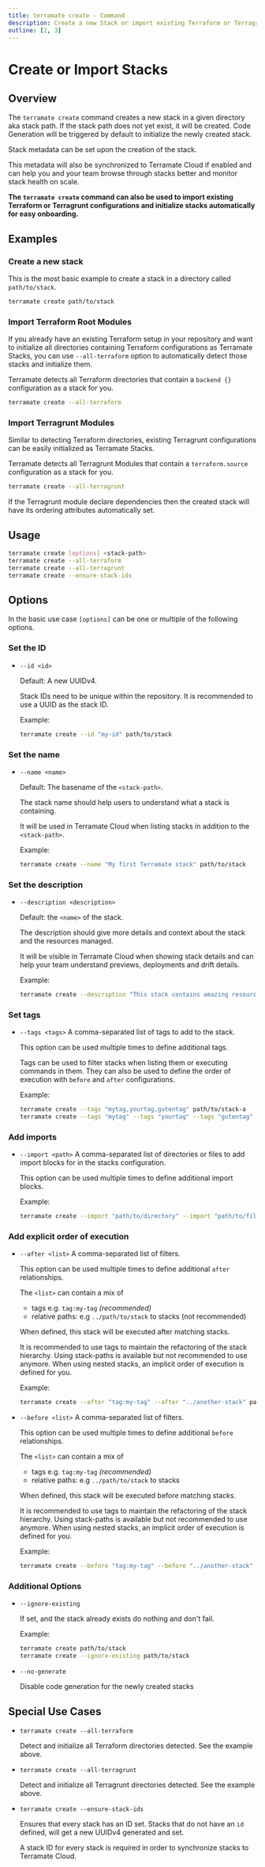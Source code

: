 ```yaml
---
title: terramate create - Command
description: Create a new Stack or import existing Terraform or Terragrunt configurations by using the `terramate create` command.
outline: [2, 3]
---
```


# Create or Import Stacks

## Overview

The `terramate create` command creates a new stack in a given directory aka stack path.
If the stack path does not yet exist, it will be created.
Code Generation will be triggered by default to initialize the newly created stack.

Stack metadata can be set upon the creation of the stack.

This metadata will also be synchronized to Terramate Cloud if enabled and can help you and your team browse through stacks better and monitor stack health on scale.

**The `terramate create` command can also be used to import existing Terraform or Terragrunt configurations and initialize stacks automatically for easy onboarding.**

## Examples

### Create a new stack

This is the most basic example to create a stack in a directory called `path/to/stack`.

```bash
terramate create path/to/stack
```

### Import Terraform Root Modules

If you already have an existing Terraform setup in your repository and want to initialize all directories containing Terraform configurations as Terramate Stacks, you can use `--all-terraform` option to automatically detect those stacks and initialize them.

Terramate detects all Terraform directories that contain a `backend {}` configuration as a stack for you.

```bash
terramate create --all-terraform
```

### Import Terragrunt Modules

Similar to detecting Terraform directories, existing Terragrunt configurations can be easily initialized as Terramate Stacks.

Terramate detects all Terragrunt Modules that contain a `terraform.source` configuration as a stack for you.

```bash
terramate create --all-terragrunt
```

If the Terragrunt module declare dependencies then the created stack will have its ordering
attributes automatically set.

## Usage

```bash
terramate create [options] <stack-path>
terramate create --all-terraform
terramate create --all-terragrunt
terramate create --ensure-stack-ids
```

## Options

In the basic use case `[options]` can be one or multiple of the following options.

### Set the ID

- `--id <id>`

  Default: A new UUIDv4.

  Stack IDs need to be unique within the repository.
  It is recommended to use a UUID as the stack ID.

  Example:

  ```bash
  terramate create --id "my-id" path/to/stack
  ```

### Set the name

- `--name <name>`

  Default: The basename of the `<stack-path>`.

  The stack name should help users to understand what a stack is containing.

  It will be used in Terramate Cloud when listing stacks in addition to the `<stack-path>`.

  Example:

  ```bash
  terramate create --name "My first Terramate stack" path/to/stack
  ```

### Set the description

- `--description <description>`

  Default: the `<name>` of the stack.

  The description should give more details and context about the stack and the resources managed.

  It will be visible in Terramate Cloud when showing stack details and can help your team understand previews, deployments and drift details.

  Example:

  ```bash
  terramate create --description "This stack contains amazing resources for my service" path/to/stack
  ```

### Set tags

- `--tags <tags>` A comma-separated list of tags to add to the stack.

  This option can be used multiple times to define additional tags.

  Tags can be used to filter stacks when listing them or executing commands in them.
  They can also be used to define the order of execution with `before` and `after` configurations.

  Example:

  ```bash
  terramate create --tags "mytag,yourtag,gutentag" path/to/stack-a
  terramate create --tags "mytag" --tags "yourtag" --tags "gutentag" path/to/stack-b
  ```

### Add imports

- `--import <path>` A comma-separated list of directories or files to add import blocks for in the stacks configuration.

  This option can be used multiple times to define additional import blocks.

  Example:

  ```bash
  terramate create --import "path/to/directory" --import "path/to/file" path/to/stack
  ```

### Add explicit order of execution

- `--after <list>` A comma-separated list of filters.

  This option can be used multiple times to define additional `after` relationships.

  The `<list>` can contain a mix of

  - tags e.g. `tag:my-tag` _(recommended)_
  - relative paths: e.g `../path/to/stack` to stacks (not recommended)

  When defined, this stack will be executed after matching stacks.

  It is recommended to use tags to maintain the refactoring of the stack hierarchy.
  Using stack-paths is available but not recommended to use anymore.
  When using nested stacks, an implicit order of execution is defined for you.

  Example:

  ```bash
  terramate create --after "tag:my-tag" --after "../another-stack" path/to/stack
  ```

- `--before <list>` A comma-separated list of filters.

  This option can be used multiple times to define additional `before` relationships.

  The `<list>` can contain a mix of

  - tags e.g. `tag:my-tag` _(recommended)_
  - relative paths: e.g `../path/to/stack` to stacks

  When defined, this stack will be executed before matching stacks.

  It is recommended to use tags to maintain the refactoring of the stack hierarchy.
  Using stack-paths is available but not recommended to use anymore.
  When using nested stacks, an implicit order of execution is defined for you.

  Example:

  ```bash
  terramate create --before "tag:my-tag" --before "../another-stack" path/to/stack
  ```

### Additional Options

- `--ignore-existing`

  If set, and the stack already exists do nothing and don't fail.

  Example:

  ```bash
  terramate create path/to/stack
  terramate create --ignore-existing path/to/stack
  ```

- `--no-generate`

  Disable code generation for the newly created stacks

## Special Use Cases

- `terramate create --all-terraform`

  Detect and initialize all Terraform directories detected.
  See the example above.

- `terramate create --all-terragrunt`

  Detect and initialize all Terragrunt directories detected.
  See the example above.

- `terramate create --ensure-stack-ids`

  Ensures that every stack has an ID set.
  Stacks that do not have an `id` defined, will get a new UUIDv4 generated and set.

  A stack ID for every stack is required in order to synchronize stacks to Terramate Cloud.

[order of execution]: ../orchestration/index.md#explicit-order-of-execution

